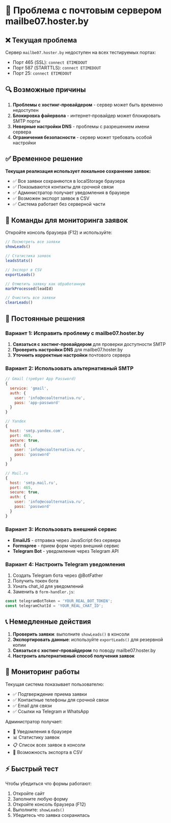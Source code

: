 # 🚨 Проблема с почтовым сервером mailbe07.hoster.by

## ❌ Текущая проблема

Сервер `mailbe07.hoster.by` недоступен на всех тестируемых портах:
- Порт 465 (SSL): `connect ETIMEDOUT`
- Порт 587 (STARTTLS): `connect ETIMEDOUT`
- Порт 25: `connect ETIMEDOUT`

## 🔍 Возможные причины

1. **Проблемы с хостинг-провайдером** - сервер может быть временно недоступен
2. **Блокировка файервола** - интернет-провайдер может блокировать SMTP порты
3. **Неверные настройки DNS** - проблемы с разрешением имени сервера
4. **Ограничения безопасности** - сервер может требовать особой настройки

## ✅ Временное решение

**Текущая реализация использует локальное сохранение заявок:**

- ✅ Все заявки сохраняются в localStorage браузера
- ✅ Показываются контакты для срочной связи
- ✅ Администратор получает уведомления в браузере
- ✅ Возможен экспорт заявок в CSV
- ✅ Система работает без серверной части

## 🔧 Команды для мониторинга заявок

Откройте консоль браузера (F12) и используйте:

```javascript
// Посмотреть все заявки
showLeads()

// Статистика заявок
leadsStats()

// Экспорт в CSV
exportLeads()

// Отметить заявку как обработанную
markProcessed(leadId)

// Очистить все заявки
clearLeads()
```

## 🎯 Постоянные решения

### Вариант 1: Исправить проблему с mailbe07.hoster.by

1. **Связаться с хостинг-провайдером** для проверки доступности SMTP
2. **Проверить настройки DNS** для mailbe07.hoster.by
3. **Уточнить корректные настройки** почтового сервера

### Вариант 2: Использовать альтернативный SMTP

```javascript
// Gmail (требует App Password)
{
  service: 'gmail',
  auth: {
    user: 'info@ecoalternativa.ru',
    pass: 'app-password'
  }
}

// Yandex
{
  host: 'smtp.yandex.com',
  port: 465,
  secure: true,
  auth: {
    user: 'info@ecoalternativa.ru',
    pass: 'password'
  }
}

// Mail.ru
{
  host: 'smtp.mail.ru',
  port: 465,
  secure: true,
  auth: {
    user: 'info@ecoalternativa.ru',
    pass: 'password'
  }
}
```

### Вариант 3: Использовать внешний сервис

- **EmailJS** - отправка через JavaScript без сервера
- **Formspree** - прием форм через внешний сервис
- **Telegram Bot** - уведомления через Telegram API

### Вариант 4: Настроить Telegram уведомления

1. Создать Telegram бота через @BotFather
2. Получить токен бота
3. Узнать chat_id для уведомлений
4. Заменить в `form-handler.js`:

```javascript
const telegramBotToken = 'YOUR_REAL_BOT_TOKEN';
const telegramChatId = 'YOUR_REAL_CHAT_ID';
```

## 📞 Немедленные действия

1. **Проверить заявки**: выполните `showLeads()` в консоли
2. **Экспортировать данные**: используйте `exportLeads()` для резервной копии
3. **Связаться с хостинг-провайдером** по поводу mailbe07.hoster.by
4. **Настроить альтернативный способ получения заявок**

## 🔄 Мониторинг работы

Текущая система показывает пользователю:
- ✅ Подтверждение приема заявки
- ✅ Контактные телефоны для срочной связи
- ✅ Email для связи
- ✅ Ссылки на Telegram и WhatsApp

Администратор получает:
- 🔔 Уведомления в браузере
- 📊 Статистику заявок
- 📋 Список всех заявок в консоли
- 📁 Возможность экспорта в CSV

## ⚡ Быстрый тест

Чтобы убедиться что формы работают:

1. Откройте сайт
2. Заполните любую форму
3. Откройте консоль браузера (F12)
4. Выполните: `showLeads()`
5. Убедитесь что заявка сохранилась 